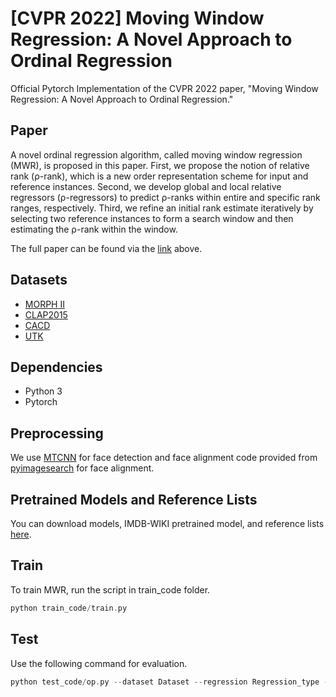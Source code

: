 [CVPR 2022] Moving Window Regression: A Novel Approach to Ordinal Regression
=============================================================================
Official Pytorch Implementation of the CVPR 2022 paper, "Moving Window Regression: A Novel Approach to Ordinal Regression."

Paper
-----------------------------------------------------------------------------
<!--[Moving Window Regression: A Novel Approach to Ordinal Regression]()-->
A novel ordinal regression algorithm, called moving window regression (MWR), is proposed in this paper. First, we propose the notion of relative rank (ρ-rank), which is a new order representation scheme for input and reference instances. Second, we develop global and local relative regressors (ρ-regressors) to predict ρ-ranks within entire and specific rank ranges, respectively. Third, we refine an initial rank estimate iteratively by selecting two reference instances to form a search window and then estimating the ρ-rank within the window. 

The full paper can be found via the [link](https://arxiv.org/abs/2203.13122) above.

<!--Please cite our paper if you use our code or dataset:-->

Datasets
-----------------------------------------------------------------------------
* [MORPH II](https://uncw.edu/oic/tech/morph.html)
* [CLAP2015](https://chalearnlap.cvc.uab.cat/dataset/18/description/)
* [CACD](https://bcsiriuschen.github.io/CARC/)
* [UTK](https://susanqq.github.io/UTKFace/)

Dependencies
-----------------------------------------------------------------------------
* Python 3
* Pytorch

Preprocessing
-----------------------------------------------------------------------------
We use [MTCNN](https://github.com/ipazc/mtcnn) for face detection and face alignment code provided from [pyimagesearch](https://pyimagesearch.com/2017/05/22/face-alignment-with-opencv-and-python/) for face alignment.

Pretrained Models and Reference Lists
-----------------------------------------------------------------------------
You can download models, IMDB-WIKI pretrained model, and reference lists [here](https://drive.google.com/drive/folders/1voOLN-_V6zzZTOmb8zKkT_2zBPjpliRm?usp=sharing).

Train
-----------------------------------------------------------------------------
To train MWR, run the script in train_code folder. 
```c
python train_code/train.py
```

Test
-----------------------------------------------------------------------------
Use the following command for evaluation.
```c
python test_code/op.py --dataset Dataset --regression Regression_type --experiment_setting Experimental_setting --im_path Image_path
```


